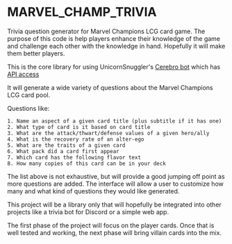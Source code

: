 # MARVEL_CHAMP_TRIVIA
Trivia question generator for Marvel Champions LCG card game.  The purpose of this code is help players enhance their knowledge of the game and challenge each other with the knowledge in hand.  Hopefully it will make them better players.

This is the core library for using UnicornSnuggler's [Cerebro bot](https://github.com/UnicornSnuggler/Cerebro) which has
[API access](https://cerebro-beta-bot.herokuapp.com/cards)

It will generate a wide variety of questions about the Marvel Champions LCG card pool. 

Questions like:

    1. Name an aspect of a given card title (plus subtitle if it has one)
    2. What type of card is it based on card title
    3. What are the attack/thwart/defense values of a given hero/ally
    4. What is the recovery rate of an alter-ego
    5. What are the traits of a given card
    6. What pack did a card first appear 
    7. Which card has the following flavor text
    8. How many copies of this card can be in your deck

The list above is not exhaustive, but will provide a good jumping off point as more questions are added. The interface will allow a user to customize how many and what kind of questions they would like generated.

This project will be a library only that will hopefully be integrated into other projects like a trivia bot for Discord or a simple web app.

 The first phase of the project will focus on the player cards.  Once that is well tested and working, the next phase will bring villain cards into the mix.
